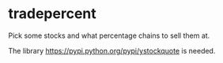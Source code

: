 tradepercent
============

Pick some stocks and what percentage chains to sell them at.

The library https://pypi.python.org/pypi/ystockquote is needed.
